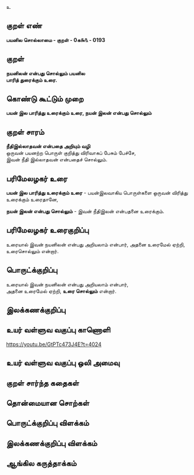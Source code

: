 உ

## குறள் எண் 

**பயனில சொல்லாமை - குறள் - 0க௯௩ - 0193**  

## குறள் 

**நயனிலன் என்பது சொல்லும் பயனில  
பாரித் துரைக்கும் உரை.** 

## கொண்டு கூட்டும் முறை

**பயன் இல பாரித்து உரைக்கும் உரை, நயன் இலன் என்பது சொல்லும்** 

## குறள் சாரம் 

**நீதிஇல்லாதவன் என்பதை அறியும் வழி**  
ஒருவன் பயனற்ற பொருள் குறித்து விரிவாகப் பேசும் பேச்சே,  
இவன் நீதி இல்லாதவன் என்பதைச் சொல்லும்.  

## பரிமேலழகர் உரை

**பயன் இல பாரித்து உரைக்கும் உரை** - பயன்இலவாகிய பொருள்களை ஒருவன் விரித்து உரைக்கும் உரைதானே,  

**நயன் இலன் என்பது சொல்லும்** - இவன் நீதிஇலன் என்பதனை உரைக்கும். 

## பரிமேலழகர் உரைகுறிப்பு   

உரையால் இவன் நயனிலன் என்பது அறியலாம் என்பார், அதனை உரைமேல் ஏற்றி, உரைசொல்லும் என்றார்.  

## பொருட்க்குறிப்பு 

உரையால் இவன் நயனிலன் என்பது அறியலாம் என்பார்,  
அதனை உரைமேல் ஏற்றி, **உரை சொல்லும்** என்றார்.  

## இலக்கணக்குறிப்பு  


## உயர் வள்ளுவ வகுப்பு காணொளி

https://youtu.be/GtPTc473J4E?t=4024

## உயர் வள்ளுவ வகுப்பு ஒலி அமைவு 

 
## குறள் சார்ந்த கதைகள் 


## தொன்மையான சொற்கள்


## பொருட்க்குறிப்பு விளக்கம்


## இலக்கணக்குறிப்பு விளக்கம்


## ஆங்கில கருத்தாக்கம் 


